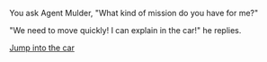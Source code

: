 You ask Agent Mulder, "What kind of mission do you have for me?"

"We need to move quickly! I can explain in the car!" he replies.

[Jump into the car]()